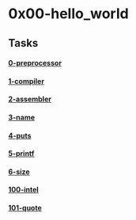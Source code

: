 # 0x00-hello_world
## Tasks
#### [0-preprocessor](https://alx-intranet.hbtn.io/projects/212#task-num-0)
#### [1-compiler](https://alx-intranet.hbtn.io/projects/212#task-num-1)
#### [2-assembler](https://alx-intranet.hbtn.io/projects/212#task-num-2)
#### [3-name](https://alx-intranet.hbtn.io/projects/212#task-num-3)
#### [4-puts](https://alx-intranet.hbtn.io/projects/212#task-num-4)
#### [5-printf](https://alx-intranet.hbtn.io/projects/212#task-num-5)
#### [6-size](https://alx-intranet.hbtn.io/projects/212#task-num-6)
#### [100-intel](https://alx-intranet.hbtn.io/projects/212#task-num-7)
#### [101-quote](https://alx-intranet.hbtn.io/projects/212#task-num-8)
